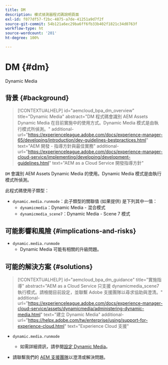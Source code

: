 ```yaml
---
title: DM
description: 模式偵測器程式碼說明頁面
exl-id: f077df57-f2bc-4875-a7de-41251a9d7f2f
source-git-commit: 54b121a6ec29ba6ff6fb33b402f1821c34d0763f
workflow-type: ht
source-wordcount: '201'
ht-degree: 100%

---
```


# DM {#dm}

Dynamic Media

## 背景 {#background}

>[!CONTEXTUALHELP]
>id="aemcloud_bpa_dm_overview"
>title="Dynamic Media"
>abstract="DM 程式碼會識別 AEM Assets Dynamic Media 在目前實施中的使用方式。Dynamic Media 模式是由執行模式所偵測。"
>additional-url="https://experienceleague.adobe.com/docs/experience-manager-65/developing/introduction/dev-guidelines-bestpractices.html" text="AEM 開發 - 指導方針與最佳實務"
>additional-url="https://experienceleague.adobe.com/docs/experience-manager-cloud-service/implementing/developing/development-guidelines.html" text="AEM as a Cloud Service 開發指導方針"

`DM` 會識別 AEM Assets Dynamic Media 的使用。Dynamic Media 模式是由執行模式所偵測。

此程式碼使用子類型：

* `dynamic.media.runmode`：此子類型的關聯值 (如果提供) 是下列其中一值：
   * `dynamicmedia`：Dynamic Media - 混合模式
   * `dynamicmedia_scene7`：Dynamic Media - Scene 7 模式

## 可能影響和風險 {#implications-and-risks}

* `dynamic.media.runmode`
   * Dynamic Media 可能有相關的升級問題。

## 可能的解決方案 {#solutions}

>[!CONTEXTUALHELP]
>id="aemcloud_bpa_dm_guidance"
>title="實施指導"
>abstract="AEM as a Cloud Service 只支援 dynamicmedia_scene7 執行模式。請檢閱目前設定，並聯繫 Adobe 支援團隊以尋求協助與澄清。"
>additional-url="https://experienceleague.adobe.com/docs/experience-manager-cloud-service/assets/dynamicmedia/administering-dynamic-media.html" text="建立 Dynamic Media"
>additional-url="https://helpx.adobe.com/tw/enterprise/using/support-for-experience-cloud.html" text="Experience Cloud 支援"


* `dynamic.media.runmode`
   * 如需詳細資訊，請參閱[設定 Dynamic Media](https://experienceleague.adobe.com/docs/experience-manager-cloud-service/assets/dynamicmedia/administering-dynamic-media.html)。

* 請聯繫我們的 [AEM 支援團隊](https://helpx.adobe.com/tw/enterprise/using/support-for-experience-cloud.html)以澄清或解決問題。
